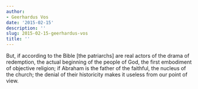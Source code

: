 ```yaml
---
author:
- Geerhardus Vos
date: '2015-02-15'
description: ''
slug: 2015-02-15-geerhardus-vos
title: ''
---
```

But, if according to the Bible [the patriarchs] are real actors of the drama of redemption, the actual beginning of the people of God, the first embodiment of objective religion; if Abraham is the father of the faithful, the nucleus of the church; the denial of their historicity makes it useless from our point of view.



